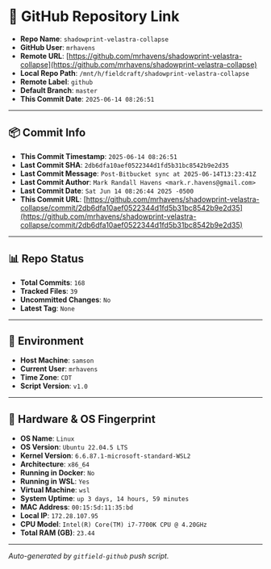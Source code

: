 # 🔗 GitHub Repository Link

- **Repo Name**: `shadowprint-velastra-collapse`
- **GitHub User**: `mrhavens`
- **Remote URL**: [https://github.com/mrhavens/shadowprint-velastra-collapse](https://github.com/mrhavens/shadowprint-velastra-collapse)
- **Local Repo Path**: `/mnt/h/fieldcraft/shadowprint-velastra-collapse`
- **Remote Label**: `github`
- **Default Branch**: `master`
- **This Commit Date**: `2025-06-14 08:26:51`

---

## 📦 Commit Info

- **This Commit Timestamp**: `2025-06-14 08:26:51`
- **Last Commit SHA**: `2db6dfa10aef0522344d1fd5b31bc8542b9e2d35`
- **Last Commit Message**: `Post-Bitbucket sync at 2025-06-14T13:23:41Z`
- **Last Commit Author**: `Mark Randall Havens <mark.r.havens@gmail.com>`
- **Last Commit Date**: `Sat Jun 14 08:26:44 2025 -0500`
- **This Commit URL**: [https://github.com/mrhavens/shadowprint-velastra-collapse/commit/2db6dfa10aef0522344d1fd5b31bc8542b9e2d35](https://github.com/mrhavens/shadowprint-velastra-collapse/commit/2db6dfa10aef0522344d1fd5b31bc8542b9e2d35)

---

## 📊 Repo Status

- **Total Commits**: `168`
- **Tracked Files**: `39`
- **Uncommitted Changes**: `No`
- **Latest Tag**: `None`

---

## 🧭 Environment

- **Host Machine**: `samson`
- **Current User**: `mrhavens`
- **Time Zone**: `CDT`
- **Script Version**: `v1.0`

---

## 🧬 Hardware & OS Fingerprint

- **OS Name**: `Linux`
- **OS Version**: `Ubuntu 22.04.5 LTS`
- **Kernel Version**: `6.6.87.1-microsoft-standard-WSL2`
- **Architecture**: `x86_64`
- **Running in Docker**: `No`
- **Running in WSL**: `Yes`
- **Virtual Machine**: `wsl`
- **System Uptime**: `up 3 days, 14 hours, 59 minutes`
- **MAC Address**: `00:15:5d:11:35:bd`
- **Local IP**: `172.28.107.95`
- **CPU Model**: `Intel(R) Core(TM) i7-7700K CPU @ 4.20GHz`
- **Total RAM (GB)**: `23.44`

---

_Auto-generated by `gitfield-github` push script._
